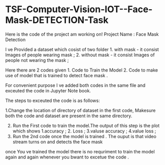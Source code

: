# TSF-Computer-Vision-IOT--Face-Mask-DETECTION-Task

Here is the code of the project am working on!
Project Name : Face Mask Detection 

I ve Provided a dataset which cosist of two folder    1. with mask     - it consist Images of people wearing mask ; 
                                                      2. without mask  - it consist Images of people not wearing the mask ;
                                                      

Here there are 2 codes given    1. Code to Train the Model
                                2. Code to make use of model that is trained to detect face mask .
                                
                                
For convenient purpose I ve added both codes in the same file and exceuted the code in Jupyter Note book.                                

The steps to exceuted the code is as follows: 

1.Change the location of directory of dataset in the first code, Makesure both the code and dataset are present in the same directory. 
 
2. Run the First code to train the model.The output of this step is the plot which shows     1.accuracy ;
                                                                                              2. Loss ;
                                                                                              3.valuse accuracy ;
                                                                                              4.value loss ;
3. Run the 2nd code once the model is trained . The ouput is that video stream turns on and detects the face mask

once You ve trained the model there is no requriment to train the model again and again whenever you bwant  to excetue the code .
